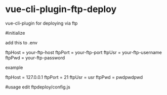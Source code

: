 # vue-cli-plugin-ftp-deploy
vue-cli-plugin for deploying via ftp

#initialize

add this to .env

ftpHost = your-ftp-host
ftpPort = your-ftp-port
ftpUsr  = your-ftp-username
ftpPwd  = your-ftp-password

example

ftpHost = 127.0.0.1
ftpPort = 21
ftpUsr  = usr
ftpPwd  = pwdpwdpwd

#usage
edit ftpdeploy/config.js

